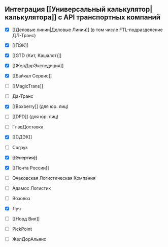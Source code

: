 ## Интеграция [[Универсальный калькулятор|калькулятора]] с API транспортных компаний
- [x] [[Деловые линии|Деловые Линии]] (в том числе FTL-подразделение ДЛ-Транс) 
- [x] [[ПЭК]]
- [x] [[GTD (Кит, Кашалот)]]
- [x] [[ЖелДорЭкспедиция]]
- [x] [[Байкал Сервис]]
- [ ] [[MagicTrans]]
- [ ] Да-Транс
- [x] [[Boxberry]] (для юр. лиц)
- [ ] [[DPD]] (для юр. лиц)
- [ ] ГлавДоставка
- [x] [[СДЭК]]
- [ ] Согруз
- [x] ~~[[Энергия]]~~
- [x] [[Почта России]]
- [ ] Очаковская Логистическая Компания
- [ ] Адамос Логистик
- [ ] Возовоз
- [x] Луч
- [ ] [[Норд Вил]]
- [ ] PickPoint
- [ ] ЖелДорАльянс

